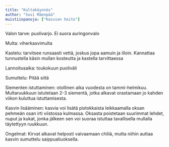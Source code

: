 ```yaml
---
title: "Kultaköynnös"
author: "Suvi Mäenpää"
muistiinpanoja: ["Kasvien hoito"]
---
```


Valon tarve: puolivarjo. Ei suora auringonvalo 

Multa: viherkasvimulta

Kastelu: tarvitsee runsaasti vettä, joskus jopa aamuin ja illoin. Kannattaa tunnustella käsin mullan kosteutta ja kastella tarvittaessa

Lannoitusaika: toukokuun puoliväli

Sumuttelu: Pitää siitä

Siementen istuttaminen: otollinen aika vuodesta on tammi-helmikuu. Multaruukkuun istutetaan 2-3 siementä, jotka alkavat orastamaan jo kahden viikon kuluttua istuttamisesta.

Kasvin lisääminen: kasvia voi lisätä pistokkaista leikkaamalla oksan pehmeän osan irti viistossa kulmassa. Oksasta poistetaan suurimmat lehdet, nuput ja kukat, jonka jälkeen sen voi suoraa istuttaa tavallisella mullalla täytettyyn ruukkuun.

Ongelmat: Kirvat alkavat helposti vaivaamaan chiliä, mutta niihin auttaa kasvin sumuttelu saippualiuoksella.

